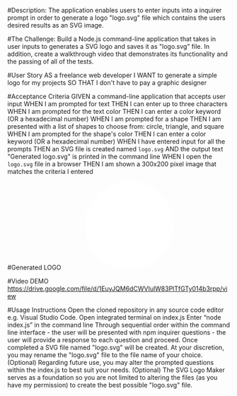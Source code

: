 #Description:
The application enables users to enter inputs into a inquirer prompt in order to generate a logo "logo.svg" file which contains the users desired results as an SVG image.

#The Challenge:
Build a Node.js command-line application that takes in user inputs to generates a SVG logo and saves it as "logo.svg" file. In addition, create a walkthrough video that demonstrates its functionality and the passing of all of the tests.

#User Story
AS a freelance web developer
I WANT to generate a simple logo for my projects
SO THAT I don't have to pay a graphic designer

#Acceptance Criteria
GIVEN a command-line application that accepts user input
WHEN I am prompted for text
THEN I can enter up to three characters
WHEN I am prompted for the text color
THEN I can enter a color keyword (OR a hexadecimal number)
WHEN I am prompted for a shape
THEN I am presented with a list of shapes to choose from: circle, triangle, and square
WHEN I am prompted for the shape's color
THEN I can enter a color keyword (OR a hexadecimal number)
WHEN I have entered input for all the prompts
THEN an SVG file is created named `logo.svg`
AND the output text "Generated logo.svg" is printed in the command line
WHEN I open the `logo.svg` file in a browser
THEN I am shown a 300x200 pixel image that matches the criteria I entered

#Generated LOGO
<svg version="1.1" xmlns="http://www.w3.org/2000/svg" width="300" height="200"><circle cx="50%" cy="50%" r="100" height="100%" width="100%" fill="WHITE"><text x="150" y="125" font-size="60" text-anchor="middle" fill="GREEN">RED</text></svg>


#Video DEMO
https://drive.google.com/file/d/1EuyJQM6dCWVIulW83PlTfGTy014b3rpp/view

#Usage Instructions
Open the cloned repository in any source code editor e.g. Visual Studio Code.
Open integrated terminal on index.js
Enter “node index.js” in the command line
Through sequential order within the command line interface - the user will be presented with npm inquirer questions - the user will provide a response to each question and proceed.
Once completed a SVG file named "logo.svg" will be created.
At your discretion, you may rename the "logo.svg" file to the file name of your choice.
(Optional) Regarding future use, you may alter the prompted questions within the index.js to best suit your needs.
(Optional) The SVG Logo Maker serves as a foundation so you are not limited to altering the files (as you have my permission) to create the best possible "logo.svg" file.
